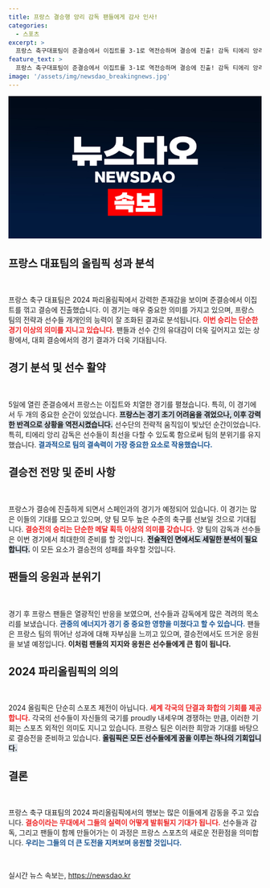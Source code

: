 ```yaml
---
title: 프랑스 결승행 앙리 감독 팬들에게 감사 인사!
categories:
  - 스포츠
excerpt: >
  프랑스 축구대표팀이 준결승에서 이집트를 3-1로 역전승하며 결승에 진출! 감독 티에리 앙리의 지휘 아래 스페인과 메달 색을 둘러싼 치열한 싸움이 펼쳐진다. 과연 프랑스의 금메달 획득 가능성은?
feature_text: >
  프랑스 축구대표팀이 준결승에서 이집트를 3-1로 역전승하며 결승에 진출! 감독 티에리 앙리의 지휘 아래 스페인과 메달 색을 둘러싼 치열한 싸움이 펼쳐진다. 과연 프랑스의 금메달 획득 가능성은?
image: '/assets/img/newsdao_breakingnews.jpg'
---
```


<p><img src="/assets/img/newsdao_breakingnews.jpg" alt="cryptoinkorea 속보" /></p>

<h2 data-ke-size="size26">프랑스 대표팀의 올림픽 성과 분석</h2>

<p data-ke-size="size16">&nbsp;</p>

<p>프랑스 축구 대표팀은 2024 파리올림픽에서 강력한 존재감을 보이며 준결승에서 이집트를 꺾고 결승에 진출했습니다. 이 경기는 매우 중요한 의미를 가지고 있으며, 프랑스 팀의 전략과 선수들 개개인의 능력이 잘 조화된 결과로 분석됩니다. <b><span style="color: #ee2323;">이번 승리는 단순한 경기 이상의 의미를 지니고 있습니다.</span></b> 팬들과 선수 간의 유대감이 더욱 깊어지고 있는 상황에서, 대회 결승에서의 경기 결과가 더욱 기대됩니다.</p>

<h2 data-ke-size="size26">경기 분석 및 선수 활약</h2>

<p data-ke-size="size16">&nbsp;</p>

<p>5일에 열린 준결승에서 프랑스는 이집트와 치열한 경기를 펼쳤습니다. 특히, 이 경기에서 두 개의 중요한 순간이 있었습니다. <b><span style="background-color: #21538527;">프랑스는 경기 초기 어려움을 겪었으나, 이후 강력한 반격으로 상황을 역전시켰습니다.</span></b> 선수단의 전략적 움직임이 빛났던 순간이었습니다. 특히, 티에리 앙리 감독은 선수들이 최선을 다할 수 있도록 함으로써 팀의 분위기를 유지했습니다. <b><span style="color: #1a5490;">결과적으로 팀의 결속력이 가장 중요한 요소로 작용했습니다.</span></b></p>

<h2 data-ke-size="size26">결승전 전망 및 준비 사항</h2>

<p data-ke-size="size16">&nbsp;</p>

<p>프랑스가 결승에 진출하게 되면서 스페인과의 경기가 예정되어 있습니다. 이 경기는 많은 이들의 기대를 모으고 있으며, 양 팀 모두 높은 수준의 축구를 선보일 것으로 기대됩니다. <b><span style="color: #ee2323;">결승전의 승리는 단순한 메달 획득 이상의 의미를 갖습니다.</span></b> 양 팀의 감독과 선수들은 이번 경기에서 최대한의 준비를 할 것입니다. <b><span style="background-color: #21538527;">전술적인 면에서도 세밀한 분석이 필요합니다.</span></b> 이 모든 요소가 결승전의 성패를 좌우할 것입니다.</p>

<h2 data-ke-size="size26">팬들의 응원과 분위기</h2>

<p data-ke-size="size16">&nbsp;</p>

<p>경기 후 프랑스 팬들은 열광적인 반응을 보였으며, 선수들과 감독에게 많은 격려의 목소리를 보냈습니다. <b><span style="color: #1a5490;">관중의 에너지가 경기 중 중요한 영향을 미쳤다고 할 수 있습니다.</span></b> 팬들은 프랑스 팀의 뛰어난 성과에 대해 자부심을 느끼고 있으며, 결승전에서도 뜨거운 응원을 보낼 예정입니다. <b><span style="ee2323;">이처럼 팬들의 지지와 응원은 선수들에게 큰 힘이 됩니다.</span></b> </p>

<h2 data-ke-size="size26">2024 파리올림픽의 의의</h2>

<p data-ke-size="size16">&nbsp;</p>

<p>2024 올림픽은 단순히 스포츠 제전이 아닙니다. <b><span style="color: #ee2323;">세계 각국의 단결과 화합의 기회를 제공합니다.</span></b> 각국의 선수들이 자신들의 국기를 proudly 내세우며 경쟁하는 만큼, 이러한 기회는 스포츠 외적인 의미도 지니고 있습니다. 프랑스 팀은 이러한 희망과 기대를 바탕으로 결승전을 준비하고 있습니다. <b><span style="background-color: #21538527;">올림픽은 모든 선수들에게 꿈을 이루는 하나의 기회입니다.</span></b> </p>

<h2 data-ke-size="size26">결론</h2>

<p data-ke-size="size16">&nbsp;</p>

<p>프랑스 축구 대표팀의 2024 파리올림픽에서의 행보는 많은 이들에게 감동을 주고 있습니다. <b><span style="color: #ee2323;">결승이라는 무대에서 그들의 실력이 어떻게 발휘될지 기대가 됩니다.</span></b> 선수들과 감독, 그리고 팬들이 함께 만들어가는 이 과정은 프랑스 스포츠의 새로운 전환점을 의미합니다. <b><span style="color: #1a5490;">우리는 그들의 더 큰 도전을 지켜보며 응원할 것입니다.</span></b> </p>

<p data-ke-size="size16">&nbsp;</p>
실시간 뉴스 속보는, <a href="https://newsdao.kr" rel="dofollow">https://newsdao.kr</a>


